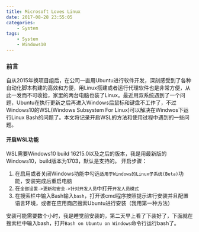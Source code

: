 ```yaml
---
title: Microsoft Loves Linux
date: 2017-08-28 23:55:05
categories:
    - System
tags:
    - System
    - Windows10
---
```


### 前言

自从2015年换项目组后，在公司一直用Ubuntu进行软件开发，深刻感受到了各种自动化脚本构建的高效和方便，用Linux搭建或者运行代理软件也是非常方便，从此一发而不可收拾，家里的两台电脑也装了Linux。最近用双系统遇到了一个问题，Ubuntu在执行更新之后再进入Windows后鼠标和键盘不工作了，不过Windows10的WSL(Windows Subsystem For Linux)可以解决在Windwos下运行Linux Bash的问题了。本文将记录开启WSL的方法和使用过程中遇到的一些问题。

#### 开启WSL功能

WSL需要Windows10 build 16215.0以及之后的版本，我是用最新版的Windows10，build版本为1703，默认是支持的。
开启步骤：
1. 在启用或者关闭Windows功能中勾选``适用于Windows的Linux子系统(Beta)``功能，安装完成后重启电脑
2. 在``全部设置->更新和安全->针对开发人员``中打开``开发人员模式``
3. 在搜索栏中输入Bash输入``bash``，打开该cmd程序按照提示进行安装并且配置语言环境，或者在应用商店搜索Ubuntu进行安装（我用第一种方法）

安装可能需要数个小时，我是睡觉前安装的，第二天早上看了下装好了，下面就在搜索栏中输入bash，打开``Bash on Ubuntu on Windows``命令行运行bash了。
